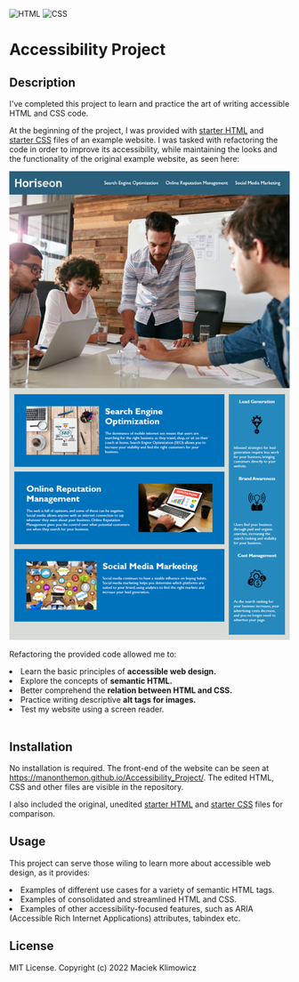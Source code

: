 ![HTML](https://img.shields.io/badge/HTML5-E34F26?style=for-the-badge&logo=html5&logoColor=white) ![CSS](https://img.shields.io/badge/CSS3-1572B6?style=for-the-badge&logo=css3&logoColor=white)
# Accessibility Project  

## Description

I've completed this project to learn and practice the art of writing accessible HTML and CSS code. 

At the beginning of the project, I was provided with [starter HTML](/original%20files/starter_index.html) and [starter CSS](/original%20files/starter_style.css) files of an example website. I was tasked with refactoring the code in order to improve its accessibility, while maintaining the looks and the functionality of the original example website, as seen here:

![Horiseon home page screenshot](/original%20files/01-html-css-git-challenge-demo.png)

Refactoring the provided code allowed me to:

 <li>Learn the basic principles of <strong>accessible web design.</strong> </li>
 <li>Explore the concepts of <strong>semantic HTML.</strong></li>
<li>Better comprehend the <strong>relation between HTML and CSS.</strong></li>
<li>Practice writing descriptive <strong>alt tags for images.</strong></li>
<li>Test my website using a screen reader.</li><br>

## Installation

No installation is required. The front-end of the website can be seen at https://manonthemon.github.io/Accessibility_Project/. The edited HTML, CSS and other files are visible in the repository. 

I also included the original, unedited [starter HTML](/original%20files/starter_index.html) and [starter CSS](/original%20files/starter_style.css) files for comparison.

## Usage

This project can serve those wiling to learn more about accessible web design, as it provides:

<li>Examples of different use cases for a variety of semantic HTML tags.</li>
<li>Examples of consolidated and streamlined HTML and CSS.</li>
<li>Examples of other accessibility-focused features, such as ARIA (Accessible Rich Internet Applications) attributes, tabindex etc.</li>

## License

MIT License. Copyright (c) 2022 Maciek Klimowicz